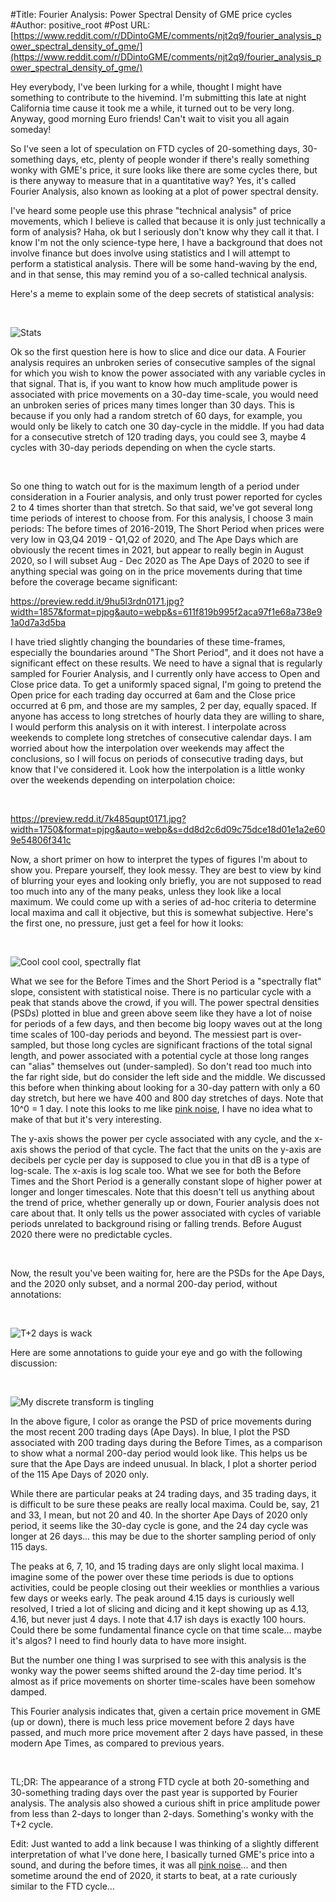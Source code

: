 #Title: Fourier Analysis: Power Spectral Density of GME price cycles
#Author: positive_root
#Post URL: [https://www.reddit.com/r/DDintoGME/comments/njt2q9/fourier_analysis_power_spectral_density_of_gme/](https://www.reddit.com/r/DDintoGME/comments/njt2q9/fourier_analysis_power_spectral_density_of_gme/)


Hey everybody, I've been lurking for a while, thought I might have something to contribute to the hivemind. I'm submitting this late at night California time cause it took me a while, it turned out to be very long. Anyway, good morning Euro friends! Can't wait to visit you all again someday!

So I've seen a lot of speculation on FTD cycles of 20-something days, 30-something days, etc, plenty of people wonder if there's really something wonky with GME's price, it sure looks like there are some cycles there, but is there anyway to measure that in a quantitative way? Yes, it's called Fourier Analysis, also known as looking at a plot of power spectral density.

I've heard some people use this phrase "technical analysis" of price movements, which I believe is called that because it is only just technically a form of analysis? Haha, ok but I seriously don't know why they call it that. I know I'm not the only science-type here, I have a background that does not involve finance but does involve using statistics and I will attempt to perform a statistical analysis. There will be some hand-waving by the end, and in that sense, this may remind you of a so-called technical analysis.

Here's a meme to explain some of the deep secrets of statistical analysis:

&#x200B;

![Stats](https://preview.redd.it/ei0uzlf751171.jpg?width=590&format=pjpg&auto=webp&s=c4bf87786cf8a90809253558712ff5c39da29deb)

Ok so the first question here is how to slice and dice our data. A Fourier analysis requires an unbroken series of consecutive samples of the signal for which you wish to know the power associated with any variable cycles in that signal. That is, if you want to know how much amplitude power is associated with price movements on a 30-day time-scale, you would need an unbroken series of prices many times longer than 30 days. This is because if you only had a random stretch of 60 days, for example, you would only be likely to catch one 30 day-cycle in the middle. If you had data for a consecutive stretch of 120 trading days, you could see 3, maybe 4 cycles with 30-day periods depending on when the cycle starts.

&#x200B;

So one thing to watch out for is the maximum length of a period under consideration in a Fourier analysis, and only trust power reported for cycles 2 to 4 times shorter than that stretch. So that said, we've got several long time periods of interest to choose from. For this analysis, I choose 3 main periods: The before times of 2016-2019, The Short Period when prices were very low in Q3,Q4 2019 - Q1,Q2 of 2020, and The Ape Days which are obviously the recent times in 2021, but appear to really begin in August 2020, so I will subset Aug - Dec 2020 as The Ape Days of 2020 to see if anything special was going on in the price movements during that time before the coverage became significant:

https://preview.redd.it/9hu5l3rdn0171.jpg?width=1857&format=pjpg&auto=webp&s=611f819b995f2aca97f1e68a738e91a0d7a3d5ba

I have tried slightly changing the boundaries of these time-frames, especially the boundaries around "The Short Period", and it does not have a significant effect on these results. We need to have a signal that is regularly sampled for Fourier Analysis, and I currently only have access to Open and Close price data. To get a uniformly spaced signal, I'm going to pretend the Open price for each trading day occurred at 6am and the Close price occurred at 6 pm, and those are my samples, 2 per day, equally spaced. If anyone has access to long stretches of hourly data they are willing to share, I would perform this analysis on it with interest. I interpolate across weekends to complete long stretches of consecutive calendar days. I am worried about how the interpolation over weekends may affect the conclusions, so I will focus on periods of consecutive trading days, but know that I've considered it. Look how the interpolation is a little wonky over the weekends depending on interpolation choice:

&#x200B;

https://preview.redd.it/7k485qupt0171.jpg?width=1750&format=pjpg&auto=webp&s=dd8d2c6d09c75dce18d01e1a2e609e54806f341c

Now, a short primer on how to interpret the types of figures I'm about to show you. Prepare yourself, they look messy. They are best to view by kind of blurring your eyes and looking only briefly, you are not supposed to read too much into any of the many peaks, unless they look like a local maximum. We could come up with a series of ad-hoc criteria to determine local maxima and call it objective, but this is somewhat subjective. Here's the first one, no pressure, just get a feel for how it looks:

&#x200B;

![Cool cool cool, spectrally flat](https://preview.redd.it/wafp2qfyp0171.jpg?width=2813&format=pjpg&auto=webp&s=76863332efe1bf675d480de88d075e9d6efdbc42)

What we see for the Before Times and the Short Period is a "spectrally flat" slope, consistent with statistical noise. There is no particular cycle with a peak that stands above the crowd, if you will. The power spectral densities (PSDs) plotted in blue and green above seem like they have a lot of noise for periods of a few days, and then become big loopy waves out at the long time scales of 100-day periods and beyond. The messiest part is over-sampled, but those long cycles are significant fractions of the total signal length, and power associated with a potential cycle at those long ranges can "alias" themselves out (under-sampled). So don't read too much into the far right side, but do consider the left side and the middle. We discussed this before when thinking about looking for a 30-day pattern with only a 60 day stretch, but here we have 400 and 800 day stretches of days. Note that 10\^0 = 1 day. I note this looks to me like [pink noise](https://en.wikipedia.org/wiki/Pink_noise), I have no idea what to make of that but it's very interesting.

The y-axis shows the power per cycle associated with any cycle, and the x-axis shows the period of that cycle. The fact that the units on the y-axis are decibels per cycle per day is supposed to clue you in that dB is a type of log-scale. The x-axis is log scale too. What we see for both the Before Times and the Short Period is a generally constant slope of higher power at longer and longer timescales. Note that this doesn't tell us anything about the trend of price, whether generally up or down, Fourier analysis does not care about that. It only tells us the power associated with cycles of variable periods unrelated to background rising or falling trends. Before August 2020 there were no predictable cycles.

&#x200B;

Now, the result you've been waiting for, here are the PSDs for the Ape Days, and the 2020 only subset, and a normal 200-day period, without annotations:

&#x200B;

![T+2 days is wack](https://preview.redd.it/3co2m0imu0171.jpg?width=2813&format=pjpg&auto=webp&s=76a3239f8fdc0e6c1073738b7767eb4048ce9718)

Here are some annotations to guide your eye and go with the following discussion:

&#x200B;

![My discrete transform is tingling](https://preview.redd.it/qe0ju7j0v0171.jpg?width=1623&format=pjpg&auto=webp&s=8055e15d7e92ec611a931326ff5a46d7339dc872)

In the above figure, I color as orange the PSD of price movements during the most recent 200 trading days (Ape Days). In blue, I plot the PSD associated with 200 trading days during the Before Times, as a comparison to show what a normal 200-day period would look like. This helps us be sure that the Ape Days are indeed unusual. In black, I plot a shorter period of the 115 Ape Days of 2020 only.

While there are particular peaks at 24 trading days, and 35 trading days, it is difficult to be sure these peaks are really local maxima. Could be, say, 21 and 33, I mean, but not 20 and 40. In the shorter Ape Days of 2020 only period, it seems like the 30-day cycle is gone, and the 24 day cycle was longer at 26 days... this may be due to the shorter sampling period of only 115 days.

The peaks at 6, 7, 10, and 15 trading days are only slight local maxima. I imagine some of the power over these time periods is due to options activities, could be people closing out their weeklies or monthlies a various few days or weeks early. The peak around 4.15 days is curiously well resolved, I tried a lot of slicing and dicing and it kept showing up as 4.13, 4.16, but never just 4 days. I note that 4.17 ish days is exactly 100 hours. Could there be some fundamental finance cycle on that time scale... maybe it's algos? I need to find hourly data to have more insight.

But the number one thing I was surprised to see with this analysis is the wonky way the power seems shifted around the 2-day time period. It's almost as if price movements on shorter time-scales have been somehow damped.

This Fourier analysis indicates that, given a certain price movement in GME (up or down), there is much less price movement before 2 days have passed, and much more price movement after 2 days have passed, in these modern Ape Times, as compared to previous years.

&#x200B;

TL;DR: The appearance of a strong FTD cycle at both 20-something and 30-something trading days over the past year is supported by Fourier analysis. The analysis also showed a curious shift in price amplitude power from less than 2-days to longer than 2-days. Something's wonky with the T+2 cycle.

Edit: Just wanted to add a link because I was thinking of a slightly different interpretation of what I've done here, I basically turned GME's price into a sound, and during the before times, it was all [pink noise](https://en.wikipedia.org/wiki/Pink_noise)... and then sometime around the end of 2020, it starts to beat, at a rate curiously similar to the FTD cycle...